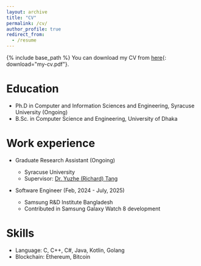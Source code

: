 ```yaml
---
layout: archive
title: "CV"
permalink: /cv/
author_profile: true
redirect_from:
  - /resume
---
```


{% include base_path %}
You can download my CV from [here](files/my-cv.pdf){: download="my-cv.pdf"}.

Education
======
* Ph.D in Computer and Information Sciences and Engineering, Syracuse University (Ongoing)
* B.Sc. in Computer Science and Engineering, University of Dhaka

Work experience
======
* Graduate Research Assistant (Ongoing)
  * Syracuse University
  * Supervisor: [Dr. Yuzhe (Richard) Tang](https://tristartom.github.io/) 

* Software Engineer (Feb, 2024 - July, 2025)
  * Samsung R&D Institute Bangladesh
  * Contributed in Samsung Galaxy Watch 8 development
  
Skills
======
* Language: C, C++, C#, Java, Kotlin, Golang
* Blockchain: Ethereum, Bitcoin

